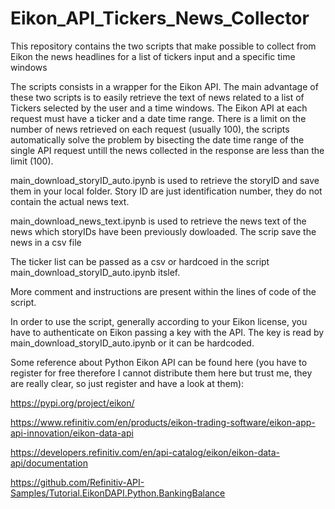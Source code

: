 # Eikon_API_Tickers_News_Collector
This repository contains the two scripts that make possible to collect from Eikon the news headlines for a list of tickers input and a specific time windows

The scripts consists in a wrapper for the Eikon API. The main advantage of these two scripts is to easily retrieve the text of news related to a list of Tickers selected by the user and a time windows. The Eikon API at each request must have a ticker and a date time range. There is a limit on the number of news retrieved on each request (usually 100), the scripts automatically solve the problem by bisecting the date time range of the single API request untill the news collected in the response are less than the limit (100).

main_download_storyID_auto.ipynb is used to retrieve the storyID and save them in your local folder. Story ID are just identification number, they do not contain the actual news text.

main_download_news_text.ipynb is used to retrieve the news text of the news which storyIDs have been previously dowloaded.
The scrip save the news in a csv file

The ticker list can be passed as a csv or hardcoed in the script main_download_storyID_auto.ipynb itslef.

More comment and instructions are present within the lines of code of the script.

In order to use the script, generally according to your Eikon license, you have to authenticate on Eikon passing a key with the API.
The key is read by main_download_storyID_auto.ipynb or it can be hardcoded.


Some reference about Python Eikon API can be found here (you have to register for free therefore I cannot distribute them here but trust me, they are really clear, so just register and have a look at them):

https://pypi.org/project/eikon/

https://www.refinitiv.com/en/products/eikon-trading-software/eikon-app-api-innovation/eikon-data-api

https://developers.refinitiv.com/en/api-catalog/eikon/eikon-data-api/documentation

https://github.com/Refinitiv-API-Samples/Tutorial.EikonDAPI.Python.BankingBalance
